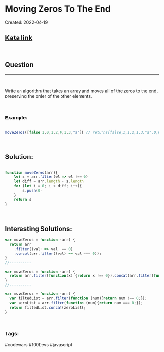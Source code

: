# Moving Zeros To The End


Created:  2022-04-19

[1]: https://www.codewars.com/kata/52597aa56021e91c93000cb0/train/javascript
## [Kata link][1]

&nbsp;

## Question
---

&nbsp;

Write an algorithm that takes an array and moves all of the zeros to the end, preserving the order of the other elements.

&nbsp;

### **Example:** 
<!-- code below -->

```javascript

moveZeros([false,1,0,1,2,0,1,3,"a"]) // returns[false,1,1,2,1,3,"a",0,0]

```

&nbsp;

## **Solution:**

<!-- code below -->

```javascript

function moveZeros(arr){
    let s = arr.filter(el => el !== 0)
    let diff = arr.length - s.length
    for (let i = 0; i < diff; i++){
        s.push(0)
    }
    return s
}

```

&nbsp;

## **Interesting Solutions:**

<!-- code below -->

```javascript
var moveZeros = function (arr) {
  return arr
    .filter((val) => val !== 0)
    .concat(arr.filter((val) => val === 0));
}
//----------

var moveZeros = function (arr) {
  return arr.filter(function(x) {return x !== 0}).concat(arr.filter(function(x) {return x === 0;}));
}
//----------

var moveZeros = function (arr) {
  var filtedList = arr.filter(function (num){return num !== 0;});
  var zeroList = arr.filter(function (num){return num === 0;});
  return filtedList.concat(zeroList);
}
```

&nbsp;

### Tags:
#codewars #100Devs #javascript